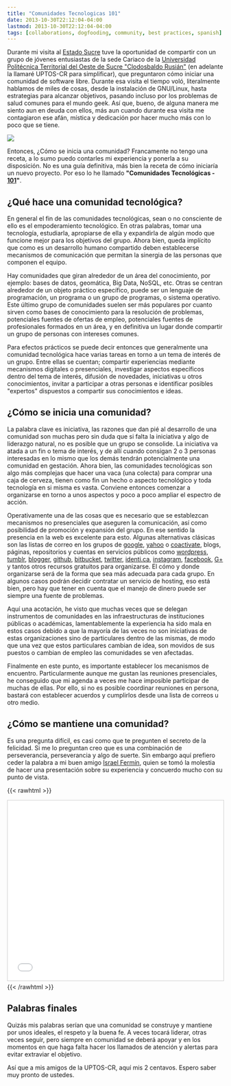```yaml
---
title: "Comunidades Tecnologicas 101"
date: 2013-10-30T22:12:04-04:00
lastmod: 2013-10-30T22:12:04-04:00
tags: [collaborations, dogfooding, community, best practices, spanish]
---
```


Durante mi visita al [Estado Sucre](http://es.wikipedia.org/wiki/Sucre_%28estado%29) tuve la
oportunidad de compartir con un grupo de jóvenes entusiastas de la sede
Cariaco de la [Universidad Politécnica Territorial del Oeste de Sucre "Clodosbaldo Rusián"](http://www.uptos.edu.ve/) (en adelante la llamaré
UPTOS-CR para simplificar), que preguntaron cómo iniciar una comunidad
de software libre. Durante esa visita el tiempo voló, literalmente
hablamos de miles de cosas, desde la instalación de GNU/Linux, hasta
estrategias para alcanzar objetivos, pasando incluso por los problemas
de salud comunes para el mundo geek. <!--more-->Así que, bueno, de alguna manera me
siento aun en deuda con ellos, más aun cuando durante esa visita me
contagiaron ese afán, mística y dedicación por hacer mucho más con lo
poco que se tiene.

![](/images/2013-10-18_visita_cariaco-1024x768.jpg)

Entonces, ¿Cómo se inicia una comunidad? Francamente no tengo una
receta, a lo sumo puedo contarles mi experiencia y ponerla a su
disposición. No es una guía definitiva, más bien la receta de cómo
iniciaría un nuevo proyecto. Por eso lo he llamado **"Comunidades Tecnológicas - [101](http://en.wikipedia.org/wiki/101_%28term%29)"**.

## ¿Qué hace una comunidad tecnológica?

En general el fin de las comunidades tecnológicas, sean o no consciente
de ello es el empoderamiento tecnológico. En otras palabras, tomar una
tecnología, estudiarla, apropiarse de ella y expandirla de algún modo
que funcione mejor para los objetivos del grupo. Ahora bien, queda
implícito que como es un desarrollo humano compartido deben establecerse
mecanismos de comunicación que permitan la sinergia de las personas que
componen el equipo.

Hay comunidades que giran alrededor de un área del conocimiento, por
ejemplo: bases de datos, geomática, Big Data, NoSQL, etc. Otras se
centran alrededor de un objeto práctico específico, puede ser un
lenguaje de programación, un programa o un grupo de programas, o sistema
operativo. Este último grupo de comunidades suelen ser más populares por
cuanto sirven como bases de conocimiento para la resolución de
problemas, potenciales fuentes de ofertas de empleo, potenciales fuentes
de profesionales formados en un área, y en definitiva un lugar donde
compartir un grupo de personas con intereses comunes.

Para efectos prácticos se puede decir entonces que generalmente una
comunidad tecnológica hace varias tareas en torno a un tema de interés
de un grupo. Entre ellas se cuentan; compartir experiencias mediante
mecanismos digitales o presenciales, investigar aspectos específicos
dentro del tema de interés, difusión de novedades, iniciativas u otros
conocimientos, invitar a participar a otras personas e identificar
posibles "expertos" dispuestos a compartir sus conocimientos e ideas.

## ¿Cómo se inicia una comunidad?

La palabra clave es iniciativa, las razones que dan pié al desarrollo de
una comunidad son muchas pero sin duda que si falta la iniciativa y algo
de liderazgo natural, no es posible que un grupo se consolide. La
iniciativa va atada a un fin o tema de interés, y de allí cuando
consigan 2 o 3 personas interesadas en lo mismo que los demás tendrán
potencialmente una comunidad en gestación. Ahora bien, las comunidades
tecnológicas son algo más complejas que hacer una vaca (una colecta)
para comprar una caja de cerveza, tienen como fin un hecho o aspecto
tecnológico y toda tecnología en si misma es vasta. Conviene entonces
comenzar a organizarse en torno a unos aspectos y poco a poco ampliar el
espectro de acción.

Operativamente una de las cosas que es necesario que se establezcan
mecanismos no presenciales que aseguren la comunicación, así como
posibilidad de promoción y expansión del grupo. En ese sentido la
presencia en la web es excelente para esto. Algunas alternativas
clásicas son las listas de correo en los grupos de
[google](https://groups.google.com/?hl=es),
[yahoo](http://espanol.groups.yahoo.com/) o
[coactivate](http://www.coactivate.org/), blogs, páginas, repositorios y
cuentas en servicios públicos como
[wordpress](http://es.wordpress.com/),
[tumblr](https://www.tumblr.com/), [blogger](http://blogger.com/),
[github](http://pages.github.com/), [bitbucket](https://bitbucket.org/),
[twitter](https://twitter.com/), [identi.ca](https://identi.ca/),
[instagram](http://instagram.com/),
[facebook](https://www.facebook.com/), [G+](https://plus.google.com/) y
tantos otros recursos gratuitos para organizarse. El cómo y donde
organizarse será de la forma que sea más adecuada para cada grupo. En
algunos casos podrán decidir contratar un servicio de hosting, eso está
bien, pero hay que tener en cuenta que el manejo de dinero puede ser
siempre una fuente de problemas.

Aquí una acotación, he visto que muchas veces que se delegan
instrumentos de comunidades en las infraestructuras de instituciones
públicas o académicas, lamentablemente la experiencia ha sido mala en
estos casos debido a que la mayoría de las veces no son iniciativas de
estas organizaciones sino de particulares dentro de las mismas, de modo
que una vez que estos particulares cambian de idea, son movidos de sus
puestos o cambian de empleo las comunidades se ven afectadas.

Finalmente en este punto, es importante establecer los mecanismos de
encuentro. Particularmente aunque me gustan las reuniones presenciales,
he conseguido que mi agenda a veces me hace imposible participar de
muchas de ellas. Por ello, si no es posible coordinar reuniones en
persona, bastará con establecer acuerdos y cumplirlos desde una lista de
correos u otro medio.

## ¿Cómo se mantiene una comunidad?

Es una pregunta difícil, es casi como que te pregunten el secreto de la
felicidad. Si me lo preguntan creo que es una combinación de
perseverancia, perseverancia y algo de suerte. Sin embargo aquí prefiero
ceder la palabra a mi buen amigo [Israel Fermín](http://iferminmontilla.com/), quien se tomó la molestia de hacer
una presentación sobre su experiencia y concuerdo mucho con su punto de
vista.

{{< rawhtml >}}
<iframe src="//www.slideshare.net/slideshow/embed_code/20103355" width="100%" height="420" frameborder="0" marginwidth="0" marginheight="0" scrolling="no" style="border:1px solid #CCC; border-width:1px; margin-bottom:5px; max-width: 100%;" allowfullscreen></iframe>
{{< /rawhtml >}}

## Palabras finales

Quizás mis palabras serían que una comunidad se construye y mantiene por
unos ideales, el respeto y la buena fe. A veces tocará liderar, otras
veces seguir, pero siempre en comunidad se deberá apoyar y en los
momentos en que haga falta hacer los llamados de atención y alertas para
evitar extraviar el objetivo.

Así que a mis amigos de la UPTOS-CR, aquí mis 2 centavos. Espero saber
muy pronto de ustedes.

